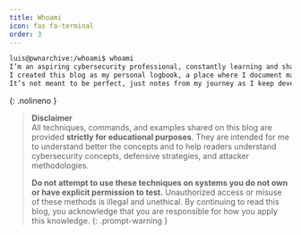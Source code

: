 ```yaml
---
title: Whoami
icon: fas fa-terminal
order: 3
---
```


```zsh
luis@pwnarchive:/whoami$ whoami
I’m an aspiring cybersecurity professional, constantly learning and sharpening my skills in offensive security and pentesting.
I created this blog as my personal logbook, a place where I document machines I’ve worked on, techniques I’m exploring, or any topic that helps me grow in the field you name it.
It’s not meant to be perfect, just notes from my journey as I keep developing and aiming to get better every day.
```
{: .nolineno }


>**Disclaimer**  
>All techniques, commands, and examples shared on this blog are provided **strictly for educational purposes**. They are intended for me to understand better the concepts and to help readers understand cybersecurity concepts, defensive strategies, and attacker methodologies.
>
>**Do not attempt to use these techniques on systems you do not own or have explicit permission to test.** Unauthorized access or misuse of these methods is illegal and unethical.
>By continuing to read this blog, you acknowledge that you are responsible for how you apply this knowledge. 
{: .prompt-warning }
